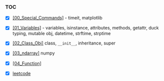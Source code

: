 ### TOC
- [x] [[00_Special_Commands]](https://github.com/krystinli/code_snippet_collection/blob/master/Python_Functions/00_Special_Commands.ipynb) - timeit, matplotlib
- [x] [[01_Variables]](https://github.com/krystinli/code_snippet_collection/blob/master/Python_Functions/01_Variables.ipynb) - variables, isinstance, attributes, methods, getattr, duck typing, mutable obj, datetime, strftime, strptime
- [x] [[02_Class_Obj]](https://github.com/krystinli/code_snippet_collection/blob/master/Python_Functions/02_Class_Obj.ipynb) class, `__init__`, inheritance, super 
- [x] [[03_ndarray]](https://github.com/krystinli/code_snippet_collection/blob/master/Python_Functions/03_ndarray.ipynb) numpy
- [x] [[04_Function]](https://github.com/krystinli/code_snippet_collection/blob/master/Python_Functions/04_Function.ipynb)
- [x] [leetcode](https://leetcode.com/problemset/all/)
  
